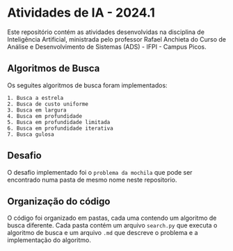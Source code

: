 # Atividades de IA - 2024.1

Este repositório contém as atividades desenvolvidas na disciplina de Inteligência Artificial, ministrada pelo professor Rafael Anchieta do Curso de Análise e Desenvolvimento de Sistemas (ADS) - IFPI - Campus Picos.

## Algoritmos de Busca 

Os seguites algoritmos de busca foram implementados:

    1. Busca a estrela
    2. Busca de custo uniforme
    3. Busca em largura
    4. Busca em profundidade
    5. Busca em profundidade limitada
    6. Busca em profundidade iterativa
    7. Busca gulosa

## Desafio

O desafio implementado foi o `problema da mochila` que pode ser encontrado numa pasta de mesmo nome neste repositorio. 

## Organização do código

O código foi organizado em pastas, cada uma contendo um algoritmo de busca diferente. Cada pasta contém um arquivo `search.py` que executa o algoritmo de busca e um arquivo `.md` que descreve o problema e a implementação do algoritmo.

